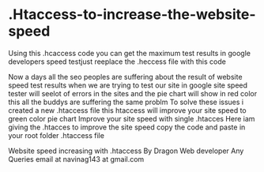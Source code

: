 # .Htaccess-to-increase-the-website-speed
Using this .hcaccess code you can get the maximum test results in google developers speed testjust reeplace the .heccess file with this code

Now a days all the seo peoples are suffering about the result of website speed test results when we are trying to test our site in google site speed tester will seelot of errors in the sites and the pie chart will show in red color this all the buddys are suffering the same problm To solve these issues i created a new .htaccess file this htaccess will improve your site speed to green color pie chart
Improve your site speed with single .htacces
Here iam giving the .htacces to improve the site speed copy the code and paste in your root folder .htaccess file
 
 Website speed increasing with .htaccess By Dragon Web developer
 Any Queries email at navinag143 at gmail.com
